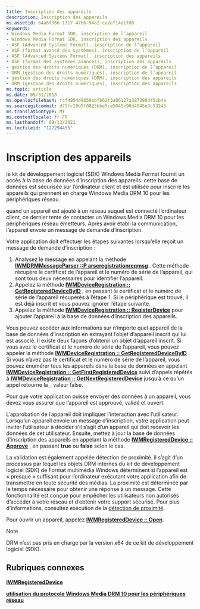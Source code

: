 ```yaml
---
title: Inscription des appareils
description: Inscription des appareils
ms.assetid: 64a6f366-1317-47b6-94a2-ca2ef14d1f88
keywords:
- Windows Media Format SDK, inscription de l’appareil
- Windows Media Format SDK, inscription des appareils
- ASF (Advanced Systems Format), inscription de l’appareil
- ASF (format avancé des systèmes), inscription de l’appareil
- ASF (Advanced Systems Format), inscription des appareils
- ASF (format des systèmes avancés), inscription des appareils
- gestion des droits numériques (DRM), inscription de l’appareil
- DRM (gestion des droits numériques), inscription de l’appareil
- gestion des droits numériques (DRM), inscription des appareils
- DRM (gestion des droits numériques), inscription des appareils
ms.topic: article
ms.date: 05/31/2018
ms.openlocfilehash: fcf4954d9b59abfb62f3a86127a387299d45cb4a
ms.sourcegitcommit: d75fc10b9f0825bbe5ce5045c90d4045e3c53243
ms.translationtype: MT
ms.contentlocale: fr-FR
ms.lasthandoff: 09/13/2021
ms.locfileid: "127294455"
---
```

# <a name="device-registration"></a>Inscription des appareils

le kit de développement logiciel (SDK) Windows Media Format fournit un accès à la base de données d’inscription des appareils. cette base de données est sécurisée sur l’ordinateur client et est utilisée pour inscrire les appareils qui prennent en charge Windows Media DRM 10 pour les périphériques réseau.

quand un appareil est ajouté à un réseau auquel est connecté l’ordinateur client, ce dernier tente de contacter un Windows Media DRM 10 pour les périphériques réseau émetteurs. Après avoir établi la communication, l’appareil envoie un message de demande d’inscription.

Votre application doit effectuer les étapes suivantes lorsqu’elle reçoit un message de demande d’inscription :

1.  Analysez le message en appelant la méthode [**IWMDRMMessageParser ::P arseregistrationreqmsg**](/previous-versions/windows/desktop/api/Wmsdkidl/nf-wmsdkidl-iwmdrmmessageparser-parseregistrationreqmsg) . Cette méthode récupère le certificat de l’appareil et le numéro de série de l’appareil, qui sont tous deux nécessaires pour identifier l’appareil.
2.  Appelez la méthode [**IWMDeviceRegistration :: GetRegisteredDeviceByID**](/previous-versions/windows/desktop/api/Wmsdkidl/nf-wmsdkidl-iwmdeviceregistration-getregistereddevicebyid) , en passant le certificat et le numéro de série de l’appareil récupérés à l’étape 1. Si le périphérique est trouvé, il est déjà inscrit et vous pouvez ignorer l’étape suivante.
3.  Appelez la méthode [**IWMDeviceRegistration :: RegisterDevice**](/previous-versions/windows/desktop/api/Wmsdkidl/nf-wmsdkidl-iwmdeviceregistration-registerdevice) pour ajouter l’appareil à la base de données d’inscription des appareils.

Vous pouvez accéder aux informations sur n’importe quel appareil de la base de données d’inscription en extrayant l’objet d’appareil inscrit qui lui est associé. Il existe deux façons d’obtenir un objet d’appareil inscrit. Si vous avez le certificat et le numéro de série de l’appareil, vous pouvez appeler la méthode [**IWMDeviceRegistration :: GetRegisteredDeviceByID**](/previous-versions/windows/desktop/api/Wmsdkidl/nf-wmsdkidl-iwmdeviceregistration-getregistereddevicebyid) . Si vous n’avez pas le certificat et le numéro de série de l’appareil, vous pouvez énumérer tous les appareils dans la base de données en appelant [**IWMDeviceRegistration :: GetFirstRegisteredDevice**](/previous-versions/windows/desktop/api/Wmsdkidl/nf-wmsdkidl-iwmdeviceregistration-getfirstregistereddevice) suivi d’appels répétés à [**IWMDeviceRegistration :: GetNextRegisteredDevice**](/previous-versions/windows/desktop/api/Wmsdkidl/nf-wmsdkidl-iwmdeviceregistration-getnextregistereddevice) jusqu’à ce qu’un appel retourne la \_ valeur false.

Pour que votre application puisse envoyer des données à un appareil, vous devez vous assurer que l’appareil est approuvé, validé et ouvert.

L’approbation de l’appareil doit impliquer l’interaction avec l’utilisateur. Lorsqu’un appareil envoie un message d’inscription, votre application peut inviter l’utilisateur à décider s’il s’agit d’un appareil qui doit recevoir les données de cet utilisateur. Ensuite, mettez à jour la base de données d’inscription des appareils en appelant la méthode [**IWMRegisteredDevice :: Approve**](/previous-versions/windows/desktop/api/Wmsdkidl/nf-wmsdkidl-iwmregistereddevice-approve) , en passant **true** ou **false** selon le cas.

La validation est également appelée détection de proximité. il s’agit d’un processus par lequel les objets DRM internes du kit de développement logiciel (SDK) de Format multimédia Windows déterminent si l’appareil est « presque » suffisant pour l’ordinateur exécutant votre application afin de transmettre en toute sécurité des médias. La proximité est déterminée par le temps nécessaire pour obtenir une réponse à un message. Cette fonctionnalité est conçue pour empêcher les utilisateurs non autorisés d’accéder à votre réseau et d’obtenir votre support sécurisé. Pour plus d’informations, consultez exécution de la [détection de proximité](performing-proximity-detection.md).

Pour ouvrir un appareil, appelez [**IWMRegisteredDevice :: Open**](/previous-versions/windows/desktop/api/Wmsdkidl/nf-wmsdkidl-iwmregistereddevice-open).

> [!Note]  
> DRM n’est pas pris en charge par la version x64 de ce kit de développement logiciel (SDK).

 

## <a name="related-topics"></a>Rubriques connexes

<dl> <dt>

[**IWMRegisteredDevice**](/previous-versions/windows/desktop/api/wmsdkidl/nn-wmsdkidl-iwmregistereddevice)
</dt> <dt>

[**utilisation du protocole Windows Media DRM 10 pour les périphériques réseau**](using-the-windows-media-drm-10-for-network-devices-protocol.md)
</dt> </dl>

 

 




